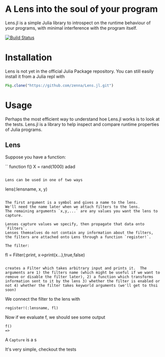 # A Lens into the soul of your program

Lens.jl is a simple Julia library to introspect on the runtime behaviour of your programs, with minimal interference with the program itself.

[![Build Status](https://travis-ci.org/zenna/Lens.jl.svg?branch=master)](https://travis-ci.org/zenna/Lens.jl)

# Installation

Lens is not yet in the official Julia Package repository.  You can still easily install it from a Julia repl with

```julia
Pkg.clone("https://github.com/zenna/Lens.jl.git")
```

# Usage

Perhaps the most efficient way to understand hoe Lens.jl works is to look at the tests.
Lens.jl is a library to help inspect and compare runtime properties of Julia programs.

## Lens
Suppose you have a function:

``
function f()
  X = rand(1000)
  adad
```

Lens can be used in one of two ways
```
lens(:lensname, x, y)
```

The first argument is a symbol and gives a name to the lens.
We'll need the name later when we attach filters to the lens.
The remaining arguments `x,y,...` are any values you want the lens to capture.

Lenses capture values we specify, then propagate that data onto `Filters`.
Lenses themselves do not contain any information about the filters, the filters are attached onto Lens through a function `register!`.

The filter:

```
fl = Filter(:print, x->print(x...),true,false)
```

creates a Filter which takes arbitrary input and prints it.  The arguments are 1) the filters name (which might be useful if we want to remove or disable the filter later), 2) a function which transforms information sent to it by the lens 3) whether the filter is enabled or not 4) whether the filter takes keyworld arguments (we'll get to thsi soon)

```

We connect the filter to the lens with

```
register!(:lensname, fl)
```

Now if we evaluate f, we should see some output

```
f()
=>
```

A `Capture` is a s

It's very simple, checkout the tests
